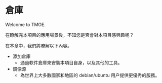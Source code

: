 # 倉庫

Welcome to TMOE.

在瞭解完本項目的應用場景後，不知您是否會對本項目感興趣呢？

在本章中，我們將瞭解以下內容。

- 添加倉庫
  - 通過軟件倉庫來安裝本項目自身，以及其他的工具。
- 鏡像源
  - 為世界上大多數國家和地區的 debian/ubuntu 用户提供更優秀的服務。
